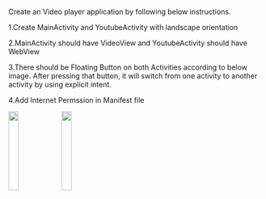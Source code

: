Create an Video player application by following below instructions.

1.Create MainActivity and YoutubeActivity with landscape orientation

2.MainActivity should have VideoView and YoutubeActivity should have WebView

3.There should be Floating Button on both Activities according to below image. After pressing that button, it will switch from one activity to another activity by using explicit intent.

4.Add Internet Permssion in Manifest file

<img src="https://github.com/vedant15708/MAD_practical7_21012011059/assets/98215447/493435b0-369e-441a-9c05-b601666aae91" width=20% height=20%>

<img src="https://github.com/vedant15708/MAD_practical7_21012011059/assets/98215447/88c68046-6de2-4084-9608-3030b758124d" width=20% height=20%>
